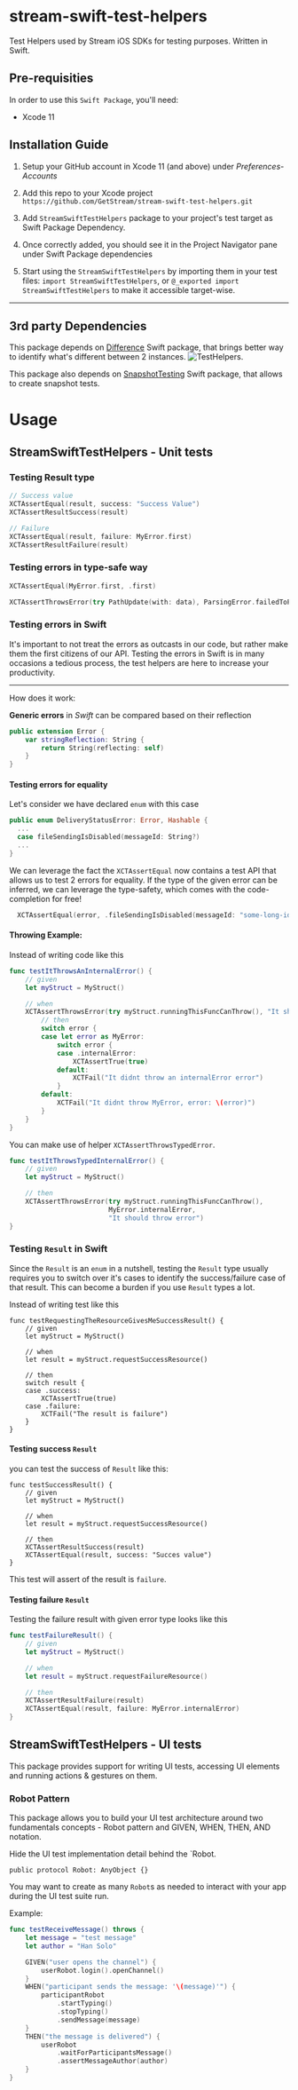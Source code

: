 # stream-swift-test-helpers
Test Helpers used by Stream iOS SDKs for testing purposes. Written in Swift.

## Pre-requisities

In order to use this `Swift Package`, you'll need:
* Xcode 11


## Installation Guide
1. Setup your GitHub account in Xcode 11 (and above) under _Preferences-Accounts_

2. Add this repo to your Xcode project `https://github.com/GetStream/stream-swift-test-helpers.git`

3. Add `StreamSwiftTestHelpers` package to your project's test target as Swift Package Dependency.

4. Once correctly added, you should see it in the Project Navigator pane under Swift Package dependencies

5. Start using the `StreamSwiftTestHelpers` by importing them in your test files: `import StreamSwiftTestHelpers`, or `@_exported import StreamSwiftTestHelpers` to make it accessible target-wise.
---

## 3rd party Dependencies
This package depends on [Difference](https://github.com/krzysztofzablocki/Difference) Swift package, that brings better way to identify what's different between 2 instances.
![TestHelpers](./resources/difference.png).

This package also depends on [SnapshotTesting](https://github.com/pointfreeco/swift-snapshot-testing) Swift package, that allows to create snapshot tests.

# Usage

## StreamSwiftTestHelpers - Unit tests

### Testing Result type
```swift
// Success value
XCTAssertEqual(result, success: "Success Value")
XCTAssertResultSuccess(result)

// Failure
XCTAssertEqual(result, failure: MyError.first)
XCTAssertResultFailure(result)
```

### Testing errors in type-safe way

```swift
XCTAssertEqual(MyError.first, .first)

XCTAssertThrowsError(try PathUpdate(with: data), ParsingError.failedToParseJSON)
```

### Testing errors in Swift

It's important to not treat the errors as outcasts in our code, but rather make them the first citizens of our API.
Testing the errors in Swift is in many occasions a tedious process, the test helpers are here to increase your productivity.

----
How does it work:

**Generic errors** in *Swift* can be compared based on their reflection

```swift
public extension Error {
    var stringReflection: String {
        return String(reflecting: self)
    }
}
```

#### Testing errors for equality

Let's consider we have declared `enum` with this case
```swift
public enum DeliveryStatusError: Error, Hashable {
  ...
  case fileSendingIsDisabled(messageId: String?)
  ...
}
```

We can leverage the fact the `XCTAssertEqual` now contains a test API that allows us to test 2 errors for equality.
If the type of the given error can be inferred, we can leverage the type-safety, which comes with the code-completion for free!

```swift
  XCTAssertEqual(error, .fileSendingIsDisabled(messageId: "some-long-id"))
```

#### Throwing Example:

Instead of writing code like this

```swift
func testItThrowsAnInternalError() {
    // given
    let myStruct = MyStruct()

    // when
    XCTAssertThrowsError(try myStruct.runningThisFuncCanThrow(), "It should throw error") { (error) in
        // then
        switch error {
        case let error as MyError:
            switch error {
            case .internalError:
                XCTAssertTrue(true)
            default:
                XCTFail("It didnt throw an internalError error")
            }
        default:
            XCTFail("It didnt throw MyError, error: \(error)")
        }
    }
}
```

You can make use of helper `XCTAssertThrowsTypedError`.

```swift
func testItThrowsTypedInternalError() {
    // given
    let myStruct = MyStruct()

    // then
    XCTAssertThrowsError(try myStruct.runningThisFuncCanThrow(),
                         MyError.internalError,
                         "It should throw error")
}
```

### Testing `Result` in Swift

Since the `Result` is an `enum` in a nutshell, testing the `Result` type usually requires you to switch over it's cases to identify the success/failure case of that result.
This can become a burden if you use `Result` types a lot.

Instead of writing test like this
```
func testRequestingTheResourceGivesMeSuccessResult() {
    // given
    let myStruct = MyStruct()

    // when
    let result = myStruct.requestSuccessResource()

    // then
    switch result {
    case .success:
        XCTAssertTrue(true)
    case .failure:
        XCTFail("The result is failure")
    }
}
```

#### Testing success `Result`

you can test the success of `Result` like this:
```
func testSuccessResult() {
    // given
    let myStruct = MyStruct()

    // when
    let result = myStruct.requestSuccessResource()

    // then
    XCTAssertResultSuccess(result)
    XCTAssertEqual(result, success: "Succes value")
}
```

This test will assert of the result is `failure`.

#### Testing failure `Result`

Testing the failure result with given error type looks like this

```swift
func testFailureResult() {
    // given
    let myStruct = MyStruct()

    // when
    let result = myStruct.requestFailureResource()

    // then
    XCTAssertResultFailure(result)
    XCTAssertEqual(result, failure: MyError.internalError)
}
```

## StreamSwiftTestHelpers - UI tests

This package provides support for writing UI tests, accessing UI elements and running actions & gestures on them.

### Robot Pattern

This package allows you to build your UI test architecture around two fundamentals concepts - Robot pattern and GIVEN, WHEN, THEN, AND notation.

Hide the UI test implementation detail behind the `Robot.
```
public protocol Robot: AnyObject {}
```

You may want to create as many `Robot`s as needed to interact with your app during the UI test suite run.

Example:

```swift
func testReceiveMessage() throws {
    let message = "test message"
    let author = "Han Solo"

    GIVEN("user opens the channel") {
        userRobot.login().openChannel()
    }
    WHEN("participant sends the message: '\(message)'") {
        participantRobot
            .startTyping()
            .stopTyping()
            .sendMessage(message)
    }
    THEN("the message is delivered") {
        userRobot
            .waitForParticipantsMessage()
            .assertMessageAuthor(author)
    }
}
```
